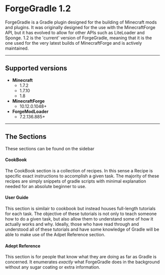 # ForgeGradle 1.2
ForgeGradle is a Gradle plugin designed for the building of Minecraft mods and plugins. It was originally designed for the use with the MinecraftForge API, but it has evolved to allow for other APIs such as LiteLoader and Sponge. 1.2 is the 'current' version of ForgeGradle, meaning that it is the one used for the very latest builds of MinecraftForge and is actively maintained.

---

## Supported versions
 - **Minecraft**
    - 1.7.2
    - 1.7.10
    - 1.8
 - **MinecraftForge**
    - 10.12.0.1048+
 - **ForgeModLoader**
    - 7.2.136.885+

---

## The Sections
These sections can be found on the sidebar

#### CookBook
The CookBook section is a collection of recipes. In this sense a Recipe is specific exact instructions to accomplish a given task. The majority of these recipes are simply snippets of gradle scripts with minimal explanation needed for an absolute beginner to use.

#### User Guide
This section is similair to cookbook but instead houses full-length tutorials for each task. The objective of these tutorials is not only to teach someone how to do a given task, but also allow them to understand some of how it actually works and why. Ideally, those who have read through and understood all of these tutorials and have some knowledge of Gradle will be able to make use of the Adpet Reference section.

#### Adept Reference
This section is for people that know what they are doing as far as Gradle is concerned. It enumerates *exactly* what ForgeGradle does in the background without any sugar coating or extra information.
